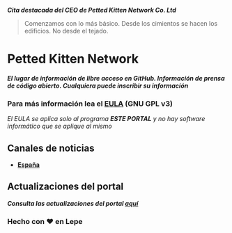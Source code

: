 ***Cita destacada del CEO de Petted Kitten Network Co. Ltd***

> Comenzamos con lo más básico. Desde los cimientos se hacen los edificios. No desde el tejado.

# Petted Kitten Network
***El lugar de información de libre acceso en GitHub. Información de prensa de código abierto. Cualquiera puede inscribir su información***

### Para más información lea el [EULA](https://github.com/peki-network/eula/blob/main/README.md) (GNU GPL v3)
*El EULA se aplica solo al programa **ESTE PORTAL** y no hay software informático que se aplique al mismo*

## Canales de noticias

- **[España](https://github.com/peki-network/noticias-espana/blob/main/README.md)**

## Actualizaciones del portal

***Consulta las actualizaciones del portal [aquí](https://github.com/peki-network/changelog/blob/main/README.md)***

### Hecho con ❤️ en Lepe
